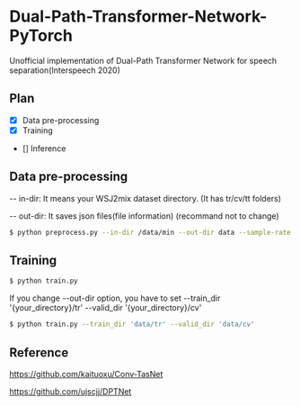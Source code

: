# Dual-Path-Transformer-Network-PyTorch
Unofficial implementation of Dual-Path Transformer Network for speech separation(Interspeech 2020)

## Plan
- [x] Data pre-processing
- [x] Training
- [] Inference

## Data pre-processing

-- in-dir: It means your WSJ2mix dataset directory. (It has tr/cv/tt folders)

-- out-dir: It saves json files(file information) (recommand not to change)

```bash
$ python preprocess.py --in-dir /data/min --out-dir data --sample-rate 8000
```

## Training

```bash
$ python train.py
```

If you change --out-dir option, you have to set --train_dir '{your_directory}/tr' --valid_dir '{your_directory}/cv' 

```bash
$ python train.py --train_dir 'data/tr' --valid_dir 'data/cv'
```

## Reference

https://github.com/kaituoxu/Conv-TasNet

https://github.com/ujscjj/DPTNet
